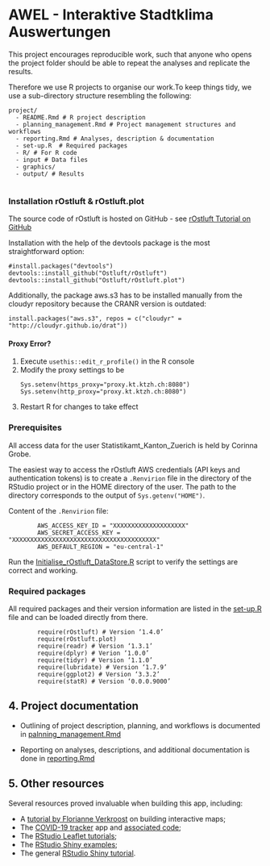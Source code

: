 # AWEL - Interaktive Stadtklima Auswertungen



This project encourages reproducible work, such that anyone who opens the project folder should be able to repeat the analyses and replicate the results.

Therefore we use R projects to organise our work.To keep things tidy, we use a sub-directory structure resembling the following:

```
project/
  - README.Rmd # R project description
  - planning_management.Rmd # Project management structures and workflows
  - reporting.Rmd # Analyses, description & documentation
  - set-up.R  # Required packages
  - R/ # For R code
  - input # Data files
  - graphics/
  - output/ # Results
  
```

### Installation rOstluft & rOstluft.plot

The source code of rOstluft is hosted on GitHub - see [rOstluft Tutorial on GitHub](https://ostluft.github.io/rOstluft/articles/articles/tutorial.html)

Installation with the help of the devtools package is the most straightforward option:

```
#install.packages("devtools")
devtools::install_github("Ostluft/rOstluft")
devtools::install_github("Ostluft/rOstluft.plot")
```

Additionally, the package aws.s3 has to be installed manually from the cloudyr repository because the CRANR version is outdated:

```
install.packages("aws.s3", repos = c("cloudyr" = "http://cloudyr.github.io/drat"))
```

#### Proxy Error?

1. Execute `usethis::edit_r_profile()` in the R console
2. Modify the proxy settings to be 
    ```
    Sys.setenv(https_proxy="proxy.kt.ktzh.ch:8080")
    Sys.setenv(http_proxy="proxy.kt.ktzh.ch:8080")
    ```
3. Restart R for changes to take effect

### Prerequisites

All access data for the user Statistikamt_Kanton_Zuerich is held by Corinna Grobe.  

The easiest way to access the rOstluft AWS credentials (API keys and authentication tokens) is to create a `.Renvirion` file in the directory of the RStudio project or in the HOME directory of the user. The path to the directory corresponds to the output of `Sys.getenv("HOME")`.

Content of the `.Renvirion` file:

```
        AWS_ACCESS_KEY_ID = "XXXXXXXXXXXXXXXXXXXX"
        AWS_SECRET_ACCESS_KEY = "XXXXXXXXXXXXXXXXXXXXXXXXXXXXXXXXXXXXXXXX"
        AWS_DEFAULT_REGION = "eu-central-1" 
```

Run the [Initialise_rOstluft_DataStore.R](http://10.73.108.152:8788/STAT/AWEL_Interaktive_Stadtklima_Auswertungen/src/branch/master/R/Initialise_rOstluft_DataStore.R) script to verify the settings are correct and working.

### Required packages
All required packages and their version information are listed in the [set-up.R](http://10.73.108.152:8788/STAT/AWEL_Interaktive_Stadtklima_Auswertungen/src/branch/master/set-up.R) file and can be loaded directly from there.

```
        require(rOstluft) # Version ‘1.4.0’
        require(rOstluft.plot)
        require(readr) # Version ‘1.3.1’
        require(dplyr) # Verion ‘1.0.0’
        require(tidyr) # Version ‘1.1.0’
        require(lubridate) # Version ‘1.7.9’
        require(ggplot2) # Version ‘3.3.2’
        require(statR) # Version ‘0.0.0.9000’
```

## 4. Project documentation

- Outlining of project description, planning, and workflows is documented in [palnning_management.Rmd](http://10.73.108.152:8788/STAT/AWEL_Interaktive_Stadtklima_Auswertungen/src/branch/master/planning_management.Rmd)

- Reporting on analyses, descriptions, and additional documentation is done in [reporting.Rmd](http://10.73.108.152:8788/STAT/AWEL_Interaktive_Stadtklima_Auswertungen/src/branch/master/reporting.Rmd)

## 5. Other resources

Several resources proved invaluable when building this app, including:

- A [tutorial by Florianne Verkroost](https://rviews.rstudio.com/2019/10/09/building-interactive-world-maps-in-shiny/) on building interactive maps;
- The [COVID-19 tracker](https://vac-lshtm.shinyapps.io/ncov_tracker/) app and [associated code](https://github.com/eparker12/nCoV_tracker);
- The [RStudio Leaflet tutorials](https://rstudio.github.io/leaflet/);
- The [RStudio Shiny examples](https://github.com/rstudio/shiny-examples);
- The general [RStudio Shiny tutorial](https://shiny.rstudio.com/tutorial/).



